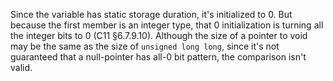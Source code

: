 Since the variable has static storage duration, it's initialized to 0.
But because the first member is an integer type, that 0 initialization is turning all the integer bits to 0 (C11 §6.7.9.10).
Although the size of a pointer to void may be the same as the size of `unsigned long long`, since it's not
guaranteed that a null-pointer has all-0 bit pattern, the comparison isn't valid.
